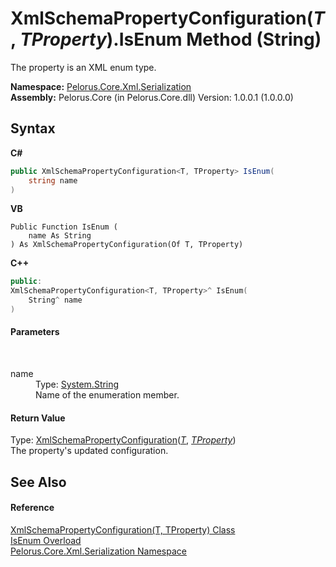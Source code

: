 # XmlSchemaPropertyConfiguration(*T*, *TProperty*).IsEnum Method (String)
 

The property is an XML enum type.

**Namespace:**&nbsp;<a href="9052B9D6">Pelorus.Core.Xml.Serialization</a><br />**Assembly:**&nbsp;Pelorus.Core (in Pelorus.Core.dll) Version: 1.0.0.1 (1.0.0.0)

## Syntax

**C#**<br />
``` C#
public XmlSchemaPropertyConfiguration<T, TProperty> IsEnum(
	string name
)
```

**VB**<br />
``` VB
Public Function IsEnum ( 
	name As String
) As XmlSchemaPropertyConfiguration(Of T, TProperty)
```

**C++**<br />
``` C++
public:
XmlSchemaPropertyConfiguration<T, TProperty>^ IsEnum(
	String^ name
)
```


#### Parameters
&nbsp;<dl><dt>name</dt><dd>Type: <a href="http://msdn2.microsoft.com/en-us/library/s1wwdcbf" target="_blank">System.String</a><br />Name of the enumeration member.</dd></dl>

#### Return Value
Type: <a href="22622739">XmlSchemaPropertyConfiguration</a>(<a href="22622739">*T*</a>, <a href="22622739">*TProperty*</a>)<br />The property's updated configuration.

## See Also


#### Reference
<a href="22622739">XmlSchemaPropertyConfiguration(T, TProperty) Class</a><br /><a href="3FB02D13">IsEnum Overload</a><br /><a href="9052B9D6">Pelorus.Core.Xml.Serialization Namespace</a><br />